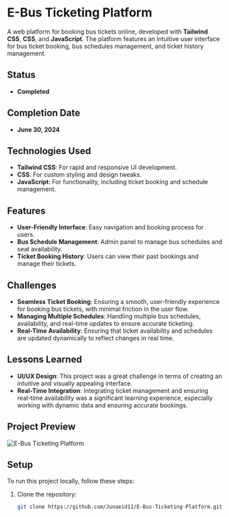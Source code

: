 # E-Bus Ticketing Platform

A web platform for booking bus tickets online, developed with **Tailwind CSS**, **CSS**, and **JavaScript**. The platform features an intuitive user interface for bus ticket booking, bus schedules management, and ticket history management.

## Status

- **Completed**

## Completion Date

- **June 30, 2024**

## Technologies Used

- **Tailwind CSS**: For rapid and responsive UI development.
- **CSS**: For custom styling and design tweaks.
- **JavaScript**: For functionality, including ticket booking and schedule management.

## Features

- **User-Friendly Interface**: Easy navigation and booking process for users.
- **Bus Schedule Management**: Admin panel to manage bus schedules and seat availability.
- **Ticket Booking History**: Users can view their past bookings and manage their tickets.

## Challenges

- **Seamless Ticket Booking**: Ensuring a smooth, user-friendly experience for booking bus tickets, with minimal friction in the user flow.
- **Managing Multiple Schedules**: Handling multiple bus schedules, availability, and real-time updates to ensure accurate ticketing.
- **Real-Time Availability**: Ensuring that ticket availability and schedules are updated dynamically to reflect changes in real time.

## Lessons Learned

- **UI/UX Design**: This project was a great challenge in terms of creating an intuitive and visually appealing interface.
- **Real-Time Integration**: Integrating ticket management and ensuring real-time availability was a significant learning experience, especially working with dynamic data and ensuring accurate bookings.
  
## Project Preview

![E-Bus Ticketing Platform](path_to_screenshot.jpg)

## Setup

To run this project locally, follow these steps:

1. Clone the repository:
   ```bash
   git clone https://github.com/Junaeid11/E-Bus-Ticketing-Platform.git
